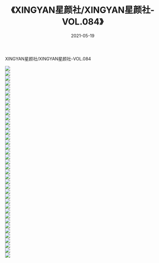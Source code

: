 ﻿---
layout: post
title:  《XINGYAN星颜社/XINGYAN星颜社-VOL.084》
date:   2021-05-19
img: http://img.660000.xyz/Sharelink/网络美图/2021/XINGYAN星颜社/XINGYAN星颜社-VOL.084/000.jpg
categories: [美女, 清纯, 唯美]
---

XINGYAN星颜社/XINGYAN星颜社-VOL.084

 ![](http://img.660000.xyz/Sharelink/网络美图/2021/XINGYAN星颜社/XINGYAN星颜社-VOL.084/001.jpg) <br>![](http://img.660000.xyz/Sharelink/网络美图/2021/XINGYAN星颜社/XINGYAN星颜社-VOL.084/002.jpg) <br>![](http://img.660000.xyz/Sharelink/网络美图/2021/XINGYAN星颜社/XINGYAN星颜社-VOL.084/003.jpg) <br>![](http://img.660000.xyz/Sharelink/网络美图/2021/XINGYAN星颜社/XINGYAN星颜社-VOL.084/004.jpg) <br>![](http://img.660000.xyz/Sharelink/网络美图/2021/XINGYAN星颜社/XINGYAN星颜社-VOL.084/005.jpg) <br>![](http://img.660000.xyz/Sharelink/网络美图/2021/XINGYAN星颜社/XINGYAN星颜社-VOL.084/006.jpg) <br>![](http://img.660000.xyz/Sharelink/网络美图/2021/XINGYAN星颜社/XINGYAN星颜社-VOL.084/007.jpg) <br>![](http://img.660000.xyz/Sharelink/网络美图/2021/XINGYAN星颜社/XINGYAN星颜社-VOL.084/008.jpg) <br>![](http://img.660000.xyz/Sharelink/网络美图/2021/XINGYAN星颜社/XINGYAN星颜社-VOL.084/009.jpg) <br>![](http://img.660000.xyz/Sharelink/网络美图/2021/XINGYAN星颜社/XINGYAN星颜社-VOL.084/010.jpg) <br>![](http://img.660000.xyz/Sharelink/网络美图/2021/XINGYAN星颜社/XINGYAN星颜社-VOL.084/011.jpg) <br>![](http://img.660000.xyz/Sharelink/网络美图/2021/XINGYAN星颜社/XINGYAN星颜社-VOL.084/012.jpg) <br>![](http://img.660000.xyz/Sharelink/网络美图/2021/XINGYAN星颜社/XINGYAN星颜社-VOL.084/013.jpg) <br>![](http://img.660000.xyz/Sharelink/网络美图/2021/XINGYAN星颜社/XINGYAN星颜社-VOL.084/014.jpg) <br>![](http://img.660000.xyz/Sharelink/网络美图/2021/XINGYAN星颜社/XINGYAN星颜社-VOL.084/015.jpg) <br>![](http://img.660000.xyz/Sharelink/网络美图/2021/XINGYAN星颜社/XINGYAN星颜社-VOL.084/016.jpg) <br>![](http://img.660000.xyz/Sharelink/网络美图/2021/XINGYAN星颜社/XINGYAN星颜社-VOL.084/017.jpg) <br>![](http://img.660000.xyz/Sharelink/网络美图/2021/XINGYAN星颜社/XINGYAN星颜社-VOL.084/018.jpg) <br>![](http://img.660000.xyz/Sharelink/网络美图/2021/XINGYAN星颜社/XINGYAN星颜社-VOL.084/019.jpg) <br>![](http://img.660000.xyz/Sharelink/网络美图/2021/XINGYAN星颜社/XINGYAN星颜社-VOL.084/020.jpg) <br>![](http://img.660000.xyz/Sharelink/网络美图/2021/XINGYAN星颜社/XINGYAN星颜社-VOL.084/021.jpg) <br>![](http://img.660000.xyz/Sharelink/网络美图/2021/XINGYAN星颜社/XINGYAN星颜社-VOL.084/022.jpg) <br>![](http://img.660000.xyz/Sharelink/网络美图/2021/XINGYAN星颜社/XINGYAN星颜社-VOL.084/023.jpg) <br>![](http://img.660000.xyz/Sharelink/网络美图/2021/XINGYAN星颜社/XINGYAN星颜社-VOL.084/024.jpg) <br>![](http://img.660000.xyz/Sharelink/网络美图/2021/XINGYAN星颜社/XINGYAN星颜社-VOL.084/025.jpg) <br>![](http://img.660000.xyz/Sharelink/网络美图/2021/XINGYAN星颜社/XINGYAN星颜社-VOL.084/026.jpg) <br>![](http://img.660000.xyz/Sharelink/网络美图/2021/XINGYAN星颜社/XINGYAN星颜社-VOL.084/027.jpg) <br>![](http://img.660000.xyz/Sharelink/网络美图/2021/XINGYAN星颜社/XINGYAN星颜社-VOL.084/028.jpg) <br>![](http://img.660000.xyz/Sharelink/网络美图/2021/XINGYAN星颜社/XINGYAN星颜社-VOL.084/029.jpg) <br>![](http://img.660000.xyz/Sharelink/网络美图/2021/XINGYAN星颜社/XINGYAN星颜社-VOL.084/030.jpg) <br>![](http://img.660000.xyz/Sharelink/网络美图/2021/XINGYAN星颜社/XINGYAN星颜社-VOL.084/031.jpg) <br>![](http://img.660000.xyz/Sharelink/网络美图/2021/XINGYAN星颜社/XINGYAN星颜社-VOL.084/032.jpg) <br>![](http://img.660000.xyz/Sharelink/网络美图/2021/XINGYAN星颜社/XINGYAN星颜社-VOL.084/033.jpg) <br>![](http://img.660000.xyz/Sharelink/网络美图/2021/XINGYAN星颜社/XINGYAN星颜社-VOL.084/034.jpg) <br>![](http://img.660000.xyz/Sharelink/网络美图/2021/XINGYAN星颜社/XINGYAN星颜社-VOL.084/035.jpg) <br>![](http://img.660000.xyz/Sharelink/网络美图/2021/XINGYAN星颜社/XINGYAN星颜社-VOL.084/036.jpg) <br>![](http://img.660000.xyz/Sharelink/网络美图/2021/XINGYAN星颜社/XINGYAN星颜社-VOL.084/037.jpg) <br>![](http://img.660000.xyz/Sharelink/网络美图/2021/XINGYAN星颜社/XINGYAN星颜社-VOL.084/038.jpg) <br>![](http://img.660000.xyz/Sharelink/网络美图/2021/XINGYAN星颜社/XINGYAN星颜社-VOL.084/039.jpg) <br>